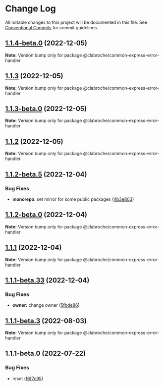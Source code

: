 # Change Log

All notable changes to this project will be documented in this file.
See [Conventional Commits](https://conventionalcommits.org) for commit guidelines.

## [1.1.4-beta.0](https://github.com/clabroche/monorepo/compare/v1.1.3...v1.1.4-beta.0) (2022-12-05)

**Note:** Version bump only for package @clabroche/common-express-error-handler

## [1.1.3](https://github.com/clabroche/monorepo/compare/v1.1.3-beta.0...v1.1.3) (2022-12-05)

**Note:** Version bump only for package @clabroche/common-express-error-handler

## [1.1.3-beta.0](https://github.com/clabroche/monorepo/compare/v1.1.2...v1.1.3-beta.0) (2022-12-05)

**Note:** Version bump only for package @clabroche/common-express-error-handler

## [1.1.2](https://github.com/clabroche/monorepo/compare/v1.1.2-beta.11...v1.1.2) (2022-12-05)

**Note:** Version bump only for package @clabroche/common-express-error-handler

## [1.1.2-beta.5](https://github.com/clabroche/monorepo/compare/v1.1.2-beta.4...v1.1.2-beta.5) (2022-12-04)

### Bug Fixes

* **monorepo:** set mirror for some public packages ([4b3e803](https://github.com/clabroche/monorepo/commit/4b3e803093d6cfa6aeff0942da23d9a460fe2b00))

## [1.1.2-beta.0](https://github.com/clabroche/monorepo/compare/v1.1.1...v1.1.2-beta.0) (2022-12-04)

**Note:** Version bump only for package @clabroche/common-express-error-handler

## [1.1.1](https://github.com/clabroche/monorepo/compare/v1.1.1-beta.34...v1.1.1) (2022-12-04)

**Note:** Version bump only for package @clabroche/common-express-error-handler

## [1.1.1-beta.33](https://github.com/clabroche/monorepo/compare/v1.1.1-beta.32...v1.1.1-beta.33) (2022-12-04)

### Bug Fixes

* **owner:** change owner ([5fbde86](https://github.com/clabroche/monorepo/commit/5fbde863734787839cd409734ae5871dc5e1772f))

## [1.1.1-beta.3](https://github.com/clabroche/monorepo/compare/v1.1.1-beta.2...v1.1.1-beta.3) (2022-08-03)

**Note:** Version bump only for package @clabroche/common-express-error-handler

## 1.1.1-beta.0 (2022-07-22)

### Bug Fixes

* reset ([f6f7c95](https://github.com/clabroche/monorepo/commit/f6f7c951528ccd69d917a951f496ef8a308183c8))
